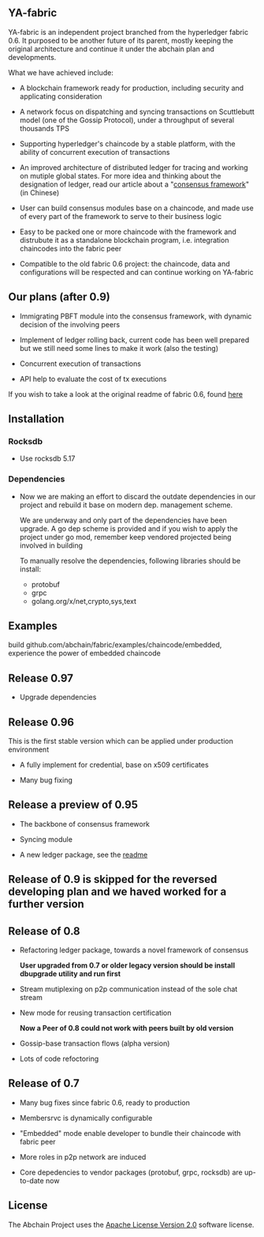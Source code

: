 ## YA-fabric

YA-fabric is an independent project branched from the hyperledger fabric 0.6. It purposed to be another future of its parent, mostly keeping the original architecture and continue it under the abchain plan and developments.

What we have achieved include:

* A blockchain framework ready for production, including security and applicating consideration

* A network focus on dispatching and syncing transactions on Scuttlebutt model (one of the Gossip Protocol), under a throughput of several thousands TPS

* Supporting hyperledger's chaincode by a stable platform, with the ability of concurrent execution of transactions

* An improved architecture of distributed ledger for tracing and working on mutiple global states. For more idea and thinking about the designation of ledger, read our article about a "[consensus framework]()" (in Chinese)

* User can build consensus modules base on a chaincode, and made use of every part of the framework to serve to their business logic

* Easy to be packed one or more chaincode with the framework and distrubute it as a standalone blockchain program, i.e. integration chaincodes into the fabric peer

* Compatible to the old fabric 0.6 project: the chaincode, data and configurations will be respected and can continue working on YA-fabric

## Our plans (after 0.9)

* Immigrating PBFT module into the consensus framework, with dynamic decision of the involving peers

* Implement of ledger rolling back, current code has been well prepared but we still need some lines to make it work (also the testing)

* Concurrent execution of transactions

* API help to evaluate the cost of tx executions

If you wish to take a look at the original readme of fabric 0.6, found [here](https://github.com/hyperledger/fabric/blob/v0.6/README.md)

## Installation

### Rocksdb

* Use rocksdb 5.17

### Dependencies

* Now we are making an effort to discard the outdate dependencies in our project and rebuild it base on modern dep. management scheme. 

  We are underway and only part of the dependencies have been upgrade. A go dep scheme is provided and if you wish to apply the project under go mod,
  remember keep vendored projected being involved in building

  To manually resolve the dependencies, following libraries should be install:

  + protobuf
  + grpc
  + golang.org/x/net,crypto,sys,text

## Examples

  build github.com/abchain/fabric/examples/chaincode/embedded, experience the power of embedded chaincode

## Release 0.97

* Upgrade dependencies

## Release 0.96

This is the first stable version which can be applied under production environment

* A fully implement for credential, base on x509 certificates

* Many bug fixing

## Release a preview of 0.95

* The backbone of consensus framework

* Syncing module 

* A new ledger package, see the [readme](https://github.com/abchain/fabric/blob/0.9/core/ledger/README.md)

## Release of 0.9 is skipped for the reversed developing plan and we haved worked for a further version

## Release of 0.8

* Refactoring ledger package, towards a novel framework of consensus

    **User upgraded from 0.7 or older legacy version should be install dbupgrade utility and run first**

* Stream mutiplexing on p2p communication instead of the sole chat stream

* New mode for reusing transaction certification

    **Now a Peer of 0.8 could not work with peers built by old version**

* Gossip-base transaction flows (alpha version)

* Lots of code refoctoring

## Release of 0.7

* Many bug fixes since fabric 0.6, ready to production

* Membersrvc is dynamically configurable

* "Embedded" mode enable developer to bundle their chaincode with fabric peer

* More roles in p2p network are induced

* Core depedencies to vendor packages (protobuf, grpc, rocksdb) are up-to-date now


## License <a name="license"></a>
The Abchain Project uses the [Apache License Version 2.0](LICENSE) software
license.
